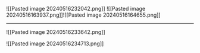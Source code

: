 
![[Pasted image 20240516232042.png]]
![[Pasted image 20240516163937.png]]![[Pasted image 20240516164655.png]]

-----------
![[Pasted image 20240516233642.png]]

![[Pasted image 20240516234713.png]]